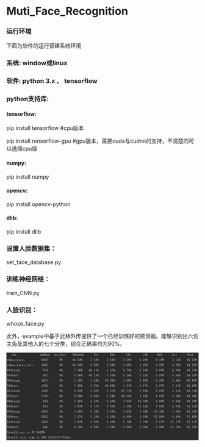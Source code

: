 # Muti_Face_Recognition

### 运行环境
下面为软件的运行搭建系统环境

### 系统: window或linux
### 软件: python 3.x 、 tensorflow

### python支持库:

#### tensorflow:
pip install tensorflow      #cpu版本

pip install rensorflow-gpu  #gpu版本，需要cuda与cudnn的支持，不清楚的可以选择cpu版

#### numpy:
pip install numpy

#### opencv:
pip install opencv-python

#### dlib:
pip install dlib

### 设置人脸数据集：
set_face_database.py

### 训练神经网络：
train_CNN.py


### 人脸识别：
whose_face.py

此外，example中基于武林外传提供了一个已经训练好的预测器。能够识别出六位主角及其他人的七个分类，综合正确率约为90%。

![](https://github.com/yellowyellowyao/Muti_Face_Recognition/blob/master/example/rate.jpg)

